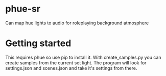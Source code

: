 # phue-sr
Can map hue lights to audio for roleplaying background atmosphere

# Getting started
This requires phue so use pip to install it.
With create_samples.py you can create samples from the current set light.
The program will look for settings.json and scenes.json and take it's settings from there.
